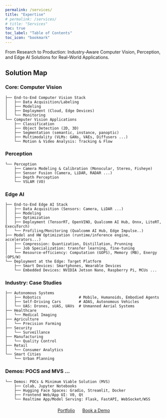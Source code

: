 ```yaml
---
permalink: /services/
title: "Expertise"
# permalink: /services/
# title: "Services"
toc: true
toc_label: "Table of Contents"
toc_icon: "bookmark"
---
```


From Research to Production: Industry-Aware Computer Vision, Perception, and Edge AI Solutions for Real-World Applications.

## Solution Map

### Core: Computer Vision
```
├── End-to-End Computer Vision Stack            
│   ├── Data Acquisition/Labeling
│   ├── Modeling        
│   ├── Deployment (Cloud, Edge Devices)        
│   └── Monitoring
└── Computer Vision Applications
    ├── Classification
    ├── Object Detection (2D, 3D)        
    ├── Segmentation (semantic, instance, panoptic)                   
    ├── Multimodality (VLMs: GANs, VAEs, Diffusers ...)        
    └── Motion & Video Analysis: Tracking & Flow
```

### Perception
``` 
└── Perception
    ├── Camera Modeling & Calibration (Monocular, Stereo, Fisheye) 
    ├── Sensor Fusion (Camera, LiDAR, RADAR ...)                   
    ├── Depth Perception                                                     
    └── VSLAM (VO) 
``` 

### Edge AI
```
├── End-to-End Edge AI Stack            
│   ├── Data Acquisition (Sensors: Camera, LiDAR ...)
│   ├── Modeling        
│   ├── Optimization                   
│   ├── Deployment (TensorRT, OpenVINO, Qualcomm AI Hub, Onnx, LiteRT, ExecuTorch)       
│   └── Profiling/Monitoring (Qualcomm AI Hub, Edge Impulse..)
├── Model and HW Optimization (runtime/inference engine, accelerators...)
│   ├── Compression: Quantization, Distillation, Prunning 
│   ├── Job Specialization: transfer learning, fine-tuning                                   
│   └── Resource-efficiency: Computation (GOPS), Memory (MB), Energy (OPS/W)
└── Deployment at the Edge: Target Platform
    ├── Smart Devices: Smartphones, Wearable Devices                                                     
    └── Embedded Devices: NVIDIA Jetson Nano, Raspberry Pi, MCUs ...  
```

### Industry: Case Studies
```
├── Autonomous Systems           
│   ├── Robotics                 # Mobile, Humanoids, Embodied Agents
│   ├── Self-Driving Cars        # ADAS, Autonomous Vehicles
│   └── UAS: Drones, sUAS, UAVs  # Unmanned Aerial Systems
├── Healthcare 
│   └── Medical Imaging 
├── Agriculture   
│   └── Precision Farming
├── Security
│   └── Surveillance
├── Manufacturing 
│   └── Quality Control
├── Retail 
│   └── Consumer Analytics
└── Smart Cities
    └── Urban Planning
```
### Demos: POCS and MVS ... 
```
└── Demos: POCs & Minimum Viable Solution (MVS)
    ├── Colab, Jupyter Notebooks                                                      
    ├── Hugging Face Spaces: Gradio, Streamlit, Docker                                                     
    ├── Frontend Web/App UI: V0, Qt                                                      
    └── Realtime App/Model Serving: Flask, FastAPI, WebSocket/WSS  
``` 

<div style="margin-top: 20px; text-align: center;">
    <a href="/portfolio/" class="btn btn--primary" style="margin: 0 10px;">Portfolio</a>
    <a href="https://bit.ly/3ZGRLyo" class="btn btn--primary" style="margin: 0 10px;">Book a Demo</a>
</div>

<!-- Add a form for whitepaper & solutions brochure -->